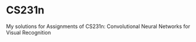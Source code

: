 # CS231n
My solutions for Assignments of CS231n: Convolutional Neural Networks for Visual Recognition
